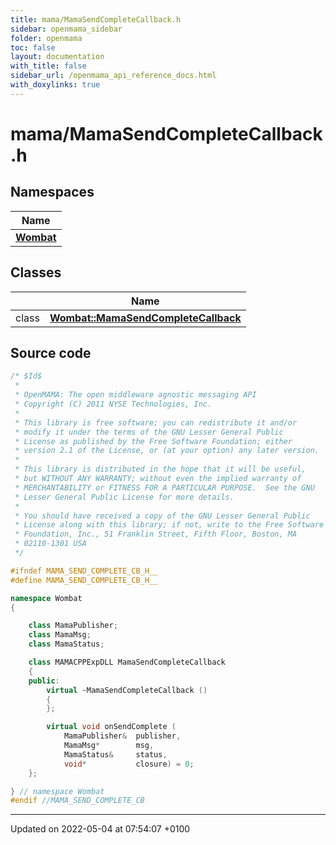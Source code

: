 ```yaml
---
title: mama/MamaSendCompleteCallback.h
sidebar: openmama_sidebar
folder: openmama
toc: false
layout: documentation
with_title: false
sidebar_url: /openmama_api_reference_docs.html
with_doxylinks: true
---
```


# mama/MamaSendCompleteCallback.h



## Namespaces

| Name           |
| -------------- |
| **[Wombat](namespaceWombat.html)**  |

## Classes

|                | Name           |
| -------------- | -------------- |
| class | **[Wombat::MamaSendCompleteCallback](classWombat_1_1MamaSendCompleteCallback.html)**  |




## Source code

```cpp
/* $Id$
 *
 * OpenMAMA: The open middleware agnostic messaging API
 * Copyright (C) 2011 NYSE Technologies, Inc.
 *
 * This library is free software; you can redistribute it and/or
 * modify it under the terms of the GNU Lesser General Public
 * License as published by the Free Software Foundation; either
 * version 2.1 of the License, or (at your option) any later version.
 *
 * This library is distributed in the hope that it will be useful,
 * but WITHOUT ANY WARRANTY; without even the implied warranty of
 * MERCHANTABILITY or FITNESS FOR A PARTICULAR PURPOSE.  See the GNU
 * Lesser General Public License for more details.
 *
 * You should have received a copy of the GNU Lesser General Public
 * License along with this library; if not, write to the Free Software
 * Foundation, Inc., 51 Franklin Street, Fifth Floor, Boston, MA
 * 02110-1301 USA
 */

#ifndef MAMA_SEND_COMPLETE_CB_H__
#define MAMA_SEND_COMPLETE_CB_H__

namespace Wombat 
{

    class MamaPublisher;
    class MamaMsg;
    class MamaStatus;

    class MAMACPPExpDLL MamaSendCompleteCallback
    {
    public:
        virtual ~MamaSendCompleteCallback () 
        {
        };

        virtual void onSendComplete (
            MamaPublisher&  publisher,
            MamaMsg*        msg,
            MamaStatus&     status,
            void*           closure) = 0;
    };

} // namespace Wombat
#endif //MAMA_SEND_COMPLETE_CB
```


-------------------------------

Updated on 2022-05-04 at 07:54:07 +0100
